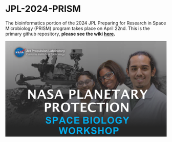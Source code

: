 # JPL-2024-PRISM
The bioinformatics portion of the 2024 JPL Preparing for Research in Space Microbiology (PRISM) program takes place on April 22nd. This is the primary github repository, **please see the wiki [here](https://github.com/AstrobioMike/JPL-2024-PRISM/wiki).**

<img align="center" src="images/2024-JPL-PRISM-banner.png">
